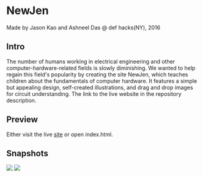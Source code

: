 # NewJen
Made by Jason Kao and Ashneel Das @ def hacks(NY), 2016

## Intro
The number of humans working in electrical engineering and other computer-hardware-related fields is slowly diminishing. 
We wanted to help regain this field's popularity by creating the site NewJen, which teaches children about
the fundamentals of computer hardware. It features a simple but appealing design, self-created illustrations, and drag and drop images for circuit understanding. The link to the live website in the repository description.

## Preview
Either visit the live <a href="http://marge.stuy.edu/~jason.kao/Github/NewJen">site</a> or open index.html.

## Snapshots
<img src="screenshot0416.png">
<img src="screenshot0417.png">
